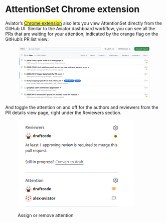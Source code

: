 # AttentionSet Chrome extension

Aviator’s [<mark style="color:blue;">Chrome extension</mark>](../mergequeue/aviator-chrome-extension.md) also lets you view AttentionSet directly from the GitHub UI. Similar to the Aviator dashboard workflow, you can see all the PRs that are waiting for your attention, indicated by the orange flag on the GitHub’s PR list view:

<figure><img src="../.gitbook/assets/image (7).png" alt=""><figcaption></figcaption></figure>

And toggle the attention on and off for the authors and reviewers from the PR details view page, right under the Reviewers section.

<figure><img src="../.gitbook/assets/image (1) (2).png" alt=""><figcaption><p>Assign or remove attention</p></figcaption></figure>

